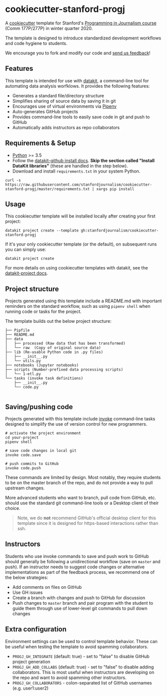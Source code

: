 # cookiecutter-stanford-progj

A [cookiecutter][] template for Stanford's [Programming in Journalism course][] (Comm 177P/277P) in winter quarter 2020. 

The template is designed to introduce standardized development workflows and code hygiene to students.

We encourage you to fork and modify our code and [send us feedback][]!

[cookiecutter]: https://cookiecutter.readthedocs.io/en/latest/
[send us feedback]: https://github.com/stanfordjournalism/cookiecutter-stanford-progj/issues

## Features

This template is intended for use with [datakit][], a command-line tool for   automating data analysis worfklows. It provides the following features:

* Generates a standard file/directory structure
* Simplifies sharing of source data by saving it in git
* Encourages use of virtual environments via [Pipenv][]
* Auto-generates GitHub projects
* Provides command-line tools to easily save code in git and push to GitHub
* Automatically adds instructors as repo collaborators


[Programming in Journalism course]: https://github.com/stanfordjournalism/stanford-progj-2020
[datakit]: https://datakit.ap.org/
[Pipenv]: https://pipenv.readthedocs.io/en/latest/

## Requirements & Setup

* [Python][] >= 3.5
* Follow the [datakit-github install docs][]. **Skip the section called "Install DataKit libraries"** (these are handled in the step below).
* Download and install `requirements.txt` in your system Python.

```
curl -s https://raw.githubusercontent.com/stanfordjournalism/cookiecutter-stanford-progj/master/requirements.txt | xargs pip install 
```

[Python]: https://docs.python-guide.org/starting/installation/
[datakit-github install docs]: https://datakit-github.readthedocs.io/en/latest/install.html

## Usage

This cookiecutter template will be installed locally 
after creating your first project:

```
datakit project create --template gh:stanfordjournalism/cookiecutter-stanford-progj
```

If it's your only cookiecutter template (or the default), on subsequent runs you can simply use:

```
datakit project create
```

For more details on using cookiecutter templates with datakit, see the [datakit-project docs][].

[datakit-project docs]: https://datakit-project.readthedocs.io/en/latest/templates.html

## Project structure

Projects generated using this template include a README.md with important reminders on the standard workflow, such as using `pipenv shell` when running code or tasks for the project. 

The template builds out the below project structure:

```   
├── Pipfile
├── README.md
├── data
│   ├── processed (Raw data that has been transformed)
│   └── raw  (Copy of original source data)
├── lib (Re-usable Python code in .py files)
│   ├── __init__.py
│   └── utils.py
├── notebooks (Jupyter notebooks)
├── scripts (Number-prefixed data processing scripts)
│   └── 1-etl.py
└── tasks (invoke task definitions)
    ├── __init__.py
    └── code.py
        
```

## Saving/pushing code

Projects generated with this template include [invoke][] command-line tasks designed to simplify the use of version control for new programmers.

```
# activate the project environment
cd your-project
pipenv shell

# save code changes in local git
invoke code.save

# push commits to GitHub
invoke code.push
```

These commands are limited by design. Most notably, they require students to be on the master branch of the repo, and do not provide a way to pull upstream changes. 

More advanced students who want to branch, pull code from GitHub, etc. should use the standard git command-line tools or a Desktop client of their choice.

> Note, we do **not** recommend GitHub's official desktop client for this template since it is designed for https-based interactions rather than ssh.

[invoke]: https://www.pyinvoke.org/

## Instructors

Students who use invoke commands to save and push work to GitHub should generally be following a unidirectional workflow (save on `master` and push). If an instructor needs to suggest code changes or alternative implementations as part of the feedback process, we recommend one of the below strategies:

* Add comments on files on GitHub
* Use GH issues
* Create a branch with changes and push to GitHub for discussion
* Push changes to `master` branch and pair program with the student to guide them through use of lower-level git commands to pull down changes

## Extra configuration

Environment settings can be used to control template behavior. These can be useful when testing the template to avoid spamming collaborators.

* `PROGJ_GH_INTEGRATE` (default: true) - set to "false" to disable GitHub project generation
* `PROGJ_GH_ADD_COLLABS` (default: true) - set to "false" to disable adding collaborators. This is most useful when instructors are developing on the repo and want to avoid spamming other instructors.
* `PROGJ_GH_COLLABORATORS` - colon-separated list of GitHub usernames (e.g. user1:user2)

